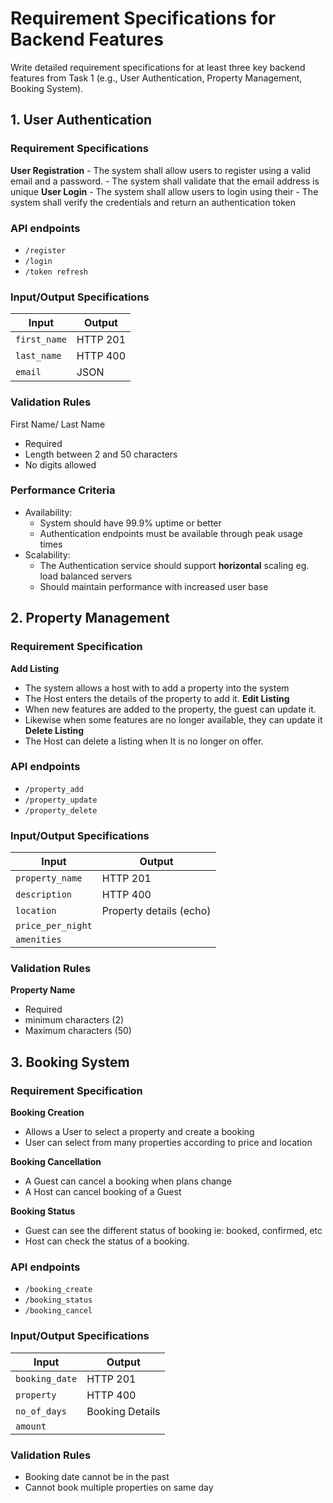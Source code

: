 # Requirement Specifications for Backend Features 

Write detailed requirement specifications for at least three key backend features from Task 1 (e.g., User 
Authentication, Property Management, Booking System).

## 1. User Authentication
### Requirement Specifications
__User Registration__
    - The system shall allow users to register using a valid email and a password.
    - The system shall validate that the email address is unique
__User Login__
    - The system shall allow users to login using their
    - The system shall verify the credentials and return an authentication token
### API endpoints
- `/register`
- `/login`
- `/token refresh`

### Input/Output Specifications

|Input        |Output    |
|-------------|----------|
|`first_name` |HTTP 201  |
|`last_name`  |HTTP 400  |
|`email`      |JSON      |

### Validation Rules

First Name/ Last Name
- Required
- Length between 2 and 50 characters
- No digits allowed

### Performance Criteria
- Availability:
    - System should have 99.9% uptime or better
    - Authentication endpoints must be available through peak usage times
- Scalability:
    - The Authentication service should support __horizontal__ scaling eg. load balanced servers
    - Should maintain performance with increased user base


## 2. Property Management
### Requirement Specification
__Add Listing__
- The system allows a host with to add a property into the system
- The Host enters the details of the property to add it.
__Edit Listing__
- When new features are added to the property, the guest can update it.
- Likewise when some features are no longer available, they can update it
__Delete Listing__
- The Host can delete a listing when It is no longer on offer.

### API endpoints
- `/property_add`
- `/property_update`
- `/property_delete`

### Input/Output Specifications
|Input          |Output                     |
|---------------|---------------------------|
|`property_name`  |HTTP 201                   |
|`description`    |HTTP 400                   |
|`location`       |Property details (echo)    |
|`price_per_night`|                           |
|`amenities`      |                           |

### Validation Rules
__Property Name__
- Required
- minimum characters (2)
- Maximum characters (50)

## 3. Booking System

### Requirement Specification
__Booking Creation__
- Allows a User to select a property and create a booking
- User can select from many properties according to price and location

__Booking Cancellation__
- A Guest can cancel a booking when plans change
- A Host can cancel booking of a Guest

__Booking Status__
- Guest can see the different status of booking ie: booked, confirmed, etc
- Host can check the status of a booking.

### API endpoints
- `/booking_create`
- `/booking_status`
- `/booking_cancel`

### Input/Output Specifications
|Input              |Output                     |
|-------------------|---------------------------|
|`booking_date`     |HTTP 201                   |
|`property`         |HTTP 400                   |
|`no_of_days`       |Booking Details            |
|`amount`           |                           |

### Validation Rules
- Booking date cannot be in the past
- Cannot book multiple properties on same day